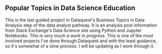 ## Popular Topics in Data Science Education

This is the last guided project in Dataquest's Business Topics in Data Analysis step of the data analyst pathway. It is an analysis post information from Stack Exchange's Data Science site using Python and Jupyter Notebooks. *This is very much a work in progress*.  This is one of the most involved projects I've done through Dataquest and with the least guidance, so it's somewhat of a slow process. I will be updating as I work through it.  
